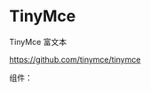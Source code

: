 # TinyMce
TinyMce 富文本


https://github.com/tinymce/tinymce

组件：
```<TinyMce id="TinyMce1" v-model="content"></TinyMce>
